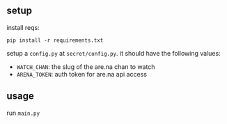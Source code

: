 ## setup

install reqs:

    pip install -r requirements.txt

setup a `config.py` at `secret/config.py`. it should have the following values:

- `WATCH_CHAN`: the slug of the are.na chan to watch
- `ARENA_TOKEN`: auth token for are.na api access

## usage

run `main.py`